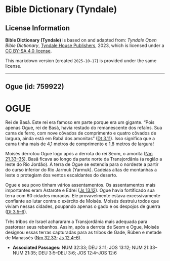 # Bible Dictionary (Tyndale)

## License Information

**Bible Dictionary (Tyndale)** is based on and adapted from: _Tyndale Open Bible Dictionary_, [Tyndale House Publishers](https://tyndaleopenresources.com/), 2023, which is licensed under a [CC BY-SA 4.0 license](https://creativecommons.org/licenses/by-sa/4.0/legalcode.en).

This markdown version (created `2025-10-17`) is provided under the same license.



--------------------------------

## Ogue (id: 759922)

OGUE
====

Rei de Basã. Este rei era famoso em parte porque era um gigante. “Pois apenas Ogue, rei de Basã, havia restado do remanescente dos refaíns. Sua cama de ferro, com nove côvados de comprimento e quatro côvados de largura, ainda está em Rabá dos amonitas” ([Dt 3\.11](https://ref.ly/Deut3:11)). Isso significa que a cama tinha mais de 4,1 metros de comprimento e 1,8 metros de largura!

Moisés derrotou Ogue logo após a derrota do rei Seom, o amorita ([Nm 21\.33–35](https://ref.ly/Num21:33-Num21:35)). Basã ficava ao longo da parte norte da Transjordânia (a região a leste do Rio Jordão). A terra de Ogue se estendia para o nordeste a partir do curso inferior do Rio Jarmuk (Yarmuk). Cadeias altas de montanhas a leste o protegiam dos ventos escaldantes do deserto.

Ogue e seu povo tinham vários assentamentos. Os assentamentos mais importantes eram Astarote e Edrei ([Js 13\.12](https://ref.ly/Josh13:12)). Ogue havia fortificado sua terra com 60 cidades muradas. Ele provavelmente estava excessivamente confiante ao lutar contra o exército de Moisés. Moisés destruiu todos que viviam nessas cidades, poupando apenas o gado e os despojos de guerra ([Dt 3\.5–6](https://ref.ly/Deut3:5-Deut3:6)).

Três tribos de Israel achararam a Transjordânia mais adequada para pastorear seus rebanhos. Assim, após a derrota de Seom e Ogue, Moisés designou essas terras capturadas para as tribos de Gade, Rúben e metade de Manassés ([Nm 32\.33](https://ref.ly/Num32:33); [Js 12\.4–6](https://ref.ly/Josh12:4-Josh12:6)).

* **Associated Passages:** NUM 32:33; DEU 3:11; JOS 13:12; NUM 21:33–NUM 21:35; DEU 3:5–DEU 3:6; JOS 12:4–JOS 12:6

